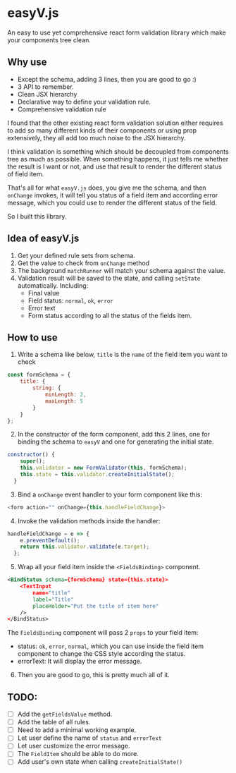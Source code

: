 # easyV.js

An easy to use yet comprehensive react form validation library which make your components tree clean.

## Why use

- Except the schema, adding 3 lines, then you are good to go :)
- 3 API to remember.
 - Clean JSX hierarchy
 - Declarative way to define your validation rule.
 - Comprehensive validation rule

I found that the other existing react form validation solution either requires to add so many different kinds of their components or using prop extensively, they all add too much noise to the JSX hierarchy.

I think validation is something which should be decoupled from components tree as much as possible. When something happens, it just tells me whether the result is I want or not, and use that result to render the different status of field item. 

That's all for what `easyV.js` does, you give me the schema, and then `onChange` invokes, it will tell you status of a field item and according error message, which you could use to render the different status of the field.

So I built this library.

## Idea of easyV.js

1. Get your defined rule sets from schema.
1. Get the value to check from `onChange` method
1. The background `matchRunner` will match your schema against the value.
1. Validation result will be saved to the state, and calling `setState` automatically. Including:
    - Final value
    - Field status: `normal`, `ok`, `error`
    - Error text
    - Form status according to all the status of the fields item.

## How to use

1.  Write a schema like below, `title` is the `name` of the field item you want to check

```javascript
const formSchema = {
    title: {
        string: {
            minLength: 2,
            maxLength: 5
        }
    }
};
```
 
2. In the constructor of the form component, add this 2 lines, one for binding the schema to `easyV` and one for generating the initial state.

```javascript
constructor() {
    super();
    this.validator = new FormValidator(this, formSchema);
    this.state = this.validator.createInitialState();
  }
```

3. Bind a `onChange` event handler to your form component like this:

``` javascript
<form action="" onChange={this.handleFieldChange}>
```

4. Invoke the validation methods inside the handler:

```javascript
handleFieldChange = e => {
    e.preventDefault();
    return this.validator.validate(e.target);
  };
```

5. Wrap all your field item inside the `<FieldsBinding>` component.
```xml
<BindStatus schema={formSchema} state={this.state}>
    <TextInput
        name="title"
        label="Title"
        placeHolder="Put the title of item here"
    />
</BindStatus>
```
The `FieldsBinding` component will pass 2 `props` to your field item:
- status: `ok`, `error`, `normal`, which you can use inside the field item component to change the CSS style according the status.
- errorText: It will display the error message.

6. Then you are good to go, this is pretty much all of it.

## TODO:
- [ ] Add the `getFieldsValue` method.
- [ ] Add the table of all rules.
- [ ] Need to add a minimal working example.
- [ ] Let user define the name of `status` and `errorText`
- [ ] Let user customize the error message.
- [ ] The `FieldItem` should be able to do more.
- [ ] Add user's own state when calling `createInitialState()`